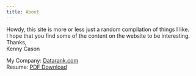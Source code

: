 ```yaml
---
title: About
---
```

Howdy, this site is more or less just a random compilation of things I like.<br>
I hope that you find some of the content on the website to be interesting.<br>
Thanks,<br>
   Kenny Cason</p>
<p>My Company: <a href="http://www.datarank.com" target="_blank">Datarank.com</a><br>
Resume: <a href="https://github.com/kennycason/resume/blob/master/resume.pdf?raw=true" target="_blank">PDF Download</a>